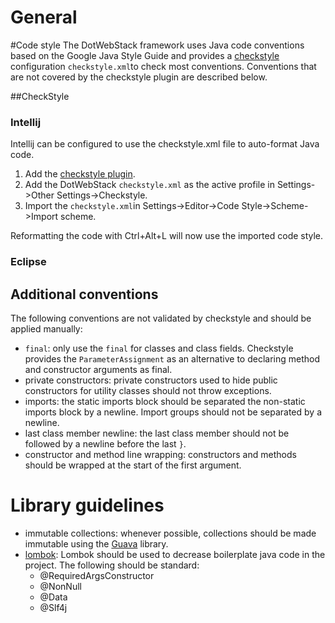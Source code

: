 # General

#Code style
The DotWebStack framework uses Java code conventions based on the Google Java Style Guide and provides a
 [checkstyle](http://checkstyle.sourceforge.net/) configuration `checkstyle.xml`to check most conventions. 
 Conventions that are not covered by the checkstyle plugin are described below.

##CheckStyle
### Intellij
Intellij can be configured to use the checkstyle.xml file to auto-format Java code.
1. Add the [checkstyle plugin](https://plugins.jetbrains.com/plugin/1065-checkstyle-idea).
2. Add the DotWebStack `checkstyle.xml` as the active profile in Settings->Other Settings->Checkstyle.
3. Import the `checkstyle.xml`in Settings->Editor->Code Style->Scheme->Import scheme.

Reformatting the code with Ctrl+Alt+L will now use the imported code style.

### Eclipse

## Additional conventions
The following conventions are not validated by checkstyle and should be applied manually:
* `final`: only use the `final` for classes and class fields. Checkstyle provides the `ParameterAssignment` as 
an alternative to declaring method and constructor arguments as final.
* private constructors: private constructors used to hide public constructors for utility classes should
not throw exceptions.
* imports: the static imports block should be separated the non-static imports block by a newline. 
Import groups should not be separated by a newline.
* last class member newline: the last class member should not be followed by a newline before the last `}`.
* constructor and method line wrapping: constructors and methods should be wrapped at the start of the first
argument.


# Library guidelines
* immutable collections: whenever possible, collections should be made immutable using the [Guava](https://github.com/google/guava) library.
* [lombok](https://projectlombok.org/): Lombok should be used to decrease boilerplate java code in the project. The following should be
standard:
    * @RequiredArgsConstructor
    * @NonNull
    * @Data
    * @Slf4j



